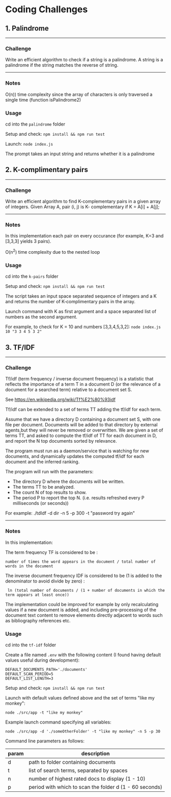 # Coding Challenges

## 1. Palindrome

---

### Challenge

Write an efficient algorithm to check if a string is a palindrome. A string is a palindrome if the string matches the reverse of string. 

---

### Notes

O(n<sup></sup>)) time complexity since the array of characters is only traversed a single time (function isPalindrome2)

### Usage

cd into the ``palindrome`` folder

Setup and check: ``npm install && npm run test``

Launch: ``node index.js``

The prompt takes an input string and returns whether it is a palindrome

## 2. K-complimentary pairs

---
### Challenge 

Write an efficient algorithm to find K-complementary pairs in a given array of integers.
Given Array A, pair (i, j) is K- complementary if K = A[i] + A[j];

---

### Notes

In this implementation each pair on every occurance (for example, K=3 and [3,3,3] yields 3 pairs). 

O(n<sup>2</sup>) time complexity due to the nested loop
### Usage

cd into the ``k-pairs`` folder

Setup and check: ``npm install && npm run test``

The script takes an input space separated sequence of integers and a K and returns the number of K-complimentary pairs in the array.

Launch command with K as first argument and a space separated list of numbers as the second argument.

For example, to check for K = 10 and numbers [3,3,4,5,3,2]: ``node index.js 10 "3 3 4 5 3 2" ``

## 3. TF/IDF

---

### Challenge

Tf/idf (term frequency / inverse document frequency) is a statistic that reflects the importance of a term T in a document D (or the relevance of a document for a searched term) relative to a document set S.

See https://en.wikipedia.org/wiki/Tf%E2%80%93idf 

Tf/idf can be extended to a set of terms TT adding the tf/idf for each term. 

Assume that we have a directory D containing a document set S, with one file per document. Documents will be added to that directory by external agents,but they will never be removed or overwritten. We are given a set of terms TT, and asked to compute the tf/idf of TT for each document in D, and report the N top documents sorted by relevance. 

The program must run as a daemon/service that is watching for new documents, and dynamically updates the computed tf/idf for each document and the inferred ranking. 

The program will run with the parameters:
- The directory D where the documents will be written. 
- The terms TT to be analyzed. 
- The count N of top results to show. 
- The period P to report the top N. (i.e. results refreshed every P milliseconds (or seconds))

For example: ./tdIdf -d dir -n 5 -p 300 -t "password try again"

---

### Notes

In this implementation:

The term frequency TF is considered to be :

 ``number of times the word appears in the document / total number of words in the document``

The inverse document frequency IDF is considered to be (1 is added to the denominator to avoid divide by zero) :

`` ln (total number of documents / (1 + number of documents in which the term appears at least once))``

The implementation could be improved for example by only recalculating values if a new document is added, and including pre-processing of the document text content to remove elements directly adjacent to words such as bibliography references etc.

### Usage

cd into the ``tf-idf`` folder

Create a file named ``.env`` with the following content (I found having default values useful during development):

```
DEFAULT_DOCUMENTS_PATH='./documents'
DEFAULT_SCAN_PERIOD=5
DEFAULT_LIST_LENGTH=3
```
Setup and check: ``npm install && npm run test``

Launch with default values defined above and the set of terms "like my monkey":

``node ./src/app -t "like my monkey"``

Example launch command specifying all variables:

``node ./src/app -d './someOtherFolder' -t "like my monkey" -n 5 -p 30``

Command line parameters as follows: 

|param|description|
|---|---|
|d|path to folder containing documents|
|t|list of search terms, separated by spaces|
|n|number of highest rated docs to display (1 - 10)|
|p|period with which to scan the folder d (1 - 60 seconds)|

